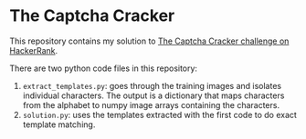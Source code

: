 # The Captcha Cracker
This repository contains my solution to [The Captcha Cracker challenge on HackerRank](https://www.hackerrank.com/challenges/the-captcha-cracker/problem).

There are two python code files in this repository:
1. `extract_templates.py`: goes through the training images and isolates individual characters. The output is a dictionary that maps characters from the alphabet to numpy image arrays containing the characters.
2. `solution.py`: uses the templates extracted with the first code to do exact template matching.